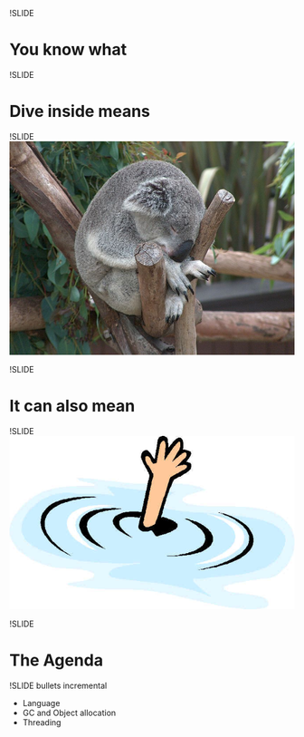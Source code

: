!SLIDE
# You know what #

!SLIDE
# Dive inside means #

!SLIDE
![koala_sleep](koala_sleeping.jpg)

!SLIDE
# It can also mean #

!SLIDE
![drowning](drowning.jpg)

!SLIDE

# The Agenda #

!SLIDE bullets incremental

* Language
* GC and Object allocation
* Threading




